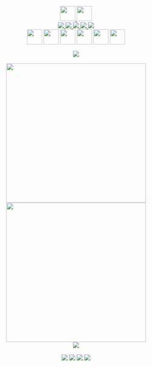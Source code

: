 <p align="center">
  <a href="https://tarun-kamboj.github.io/">
    <img height="40px" src="https://img.shields.io/badge/-M_M-0d1117?style=for-the-badge">
    <img height="40px" src="https://img.shields.io/badge/-AKHTAR-0d1117?style=for-the-badge"><br>
    <img src="https://img.shields.io/badge/-A-0d1117?style=for-the-badge">
    <img src="https://img.shields.io/badge/-Python_Developer-0d1117?style=for-the-badge">
    <img src="https://img.shields.io/badge/-and-0d1117?style=for-the-badge">
    <img src="https://img.shields.io/badge/-a-0d1117?style=for-the-badge">
    <img src="https://img.shields.io/badge/-Full_Stack_web_developer-0d1117?style=for-the-badge">
  </a><br>
  <a href="https://www.linkedin.com/in/mm-akhtar"><img height="40px" src="https://img.shields.io/badge/--0d1117?style=for-the-badge&logo=LinkedIn&logoColor=0A66C2"></a>
  <a href="mailto:contact.mmakhtar@gmail.com"><img height="40px" src="https://img.shields.io/badge/--0d1117?style=for-the-badge&logo=Gmail"></a>
  <a href="https://stackoverflow.com/users/15547425/mm-akhtar"><img height="40px" src="https://img.shields.io/badge/--0d1117?style=for-the-badge&logo=Stack-Overflow"></a>
  <a href="https://wa.me/919365234855"><img height="40px" src="https://img.shields.io/badge/--0d1117?style=for-the-badge&logo=WhatsApp"></a>
  <a href="https://discord.com/channels/mm-akhtar#6862"><img height="40px" src="https://img.shields.io/badge/--0d1117?style=for-the-badge&logo=Discord"></a>
  <a href="https://www.google.com/maps/place/Bengaluru,+Karnataka/@12.95396,77.4908551,11z/data=!3m1!4b1!4m5!3m4!1s0x3bae1670c9b44e6d:0xf8dfc3e8517e4fe0!8m2!3d12.9715987!4d77.5945627">
    <img height="40px" src="https://img.shields.io/badge/--0d1117?style=for-the-badge&logo=Google-Maps"></a>
</p>
<p align="center">
<img src="https://komarev.com/ghpvc/?username=Tarun-Kamboj&style=flat-square&color=4c8ed9"><br><br>
<img width="370px" src="https://github-readme-stats.vercel.app/api?username=Tarun-Kamboj&custom_title=In+Data+We+Trust&show_icons=true&hide_border=true&count_private=true&bg_color=00000000&title_color=58a6fe&text_color=878787&icon_color=58a6fe&cache_seconds=1800" />
<img width="370px" src="https://github-readme-streak-stats.herokuapp.com/?user=Tarun-Kamboj&background=00000000&hide_border=true&stroke=878787&ring=4c8ed9&fire=4c8ed9&currStreakNum=878787&sideNums=878787&currStreakLabel=878787&sideLabels=878787&dates=878787" /><br>
<img src="https://activity-graph.herokuapp.com/graph?username=Tarun-Kamboj&theme=dracula&bg_color=00000000&color=878787&line=4c8ed9&point=00000000&area=true&hide_border=true"><br><br>
<a href="https://github.com/Tarun-Kamboj/Language_Translator_Webapp"><img src="https://github-readme-stats.vercel.app/api/pin/?username=Tarun-Kamboj&repo=Language_Translator_Webapp&title_color=58a6fe&text_color=8b949e&icon_color=8b949e&bg_color=00000000&cache_seconds=1800"></a>
<a href="https://github.com/Tarun-Kamboj/Charity_Web"><img src="https://github-readme-stats.vercel.app/api/pin/?username=Tarun-Kamboj&repo=Charity_Web&title_color=58a6fe&text_color=8b949e&icon_color=8b949e&bg_color=00000000&cache_seconds=1800"></a>
<a href="https://github.com/Tarun-Kamboj/Digit_Classification_Webapp"><img src="https://github-readme-stats.vercel.app/api/pin/?username=Tarun-Kamboj&repo=Digit_Classification_Webapp&title_color=58a6fe&text_color=8b949e&icon_color=8b949e&bg_color=00000000&cache_seconds=1800"></a>
<a href="https://github.com/Tarun-Kamboj/Detecting_Cracks_In_Buildings"><img src="https://github-readme-stats.vercel.app/api/pin/?username=Tarun-Kamboj&repo=Detecting_Cracks_In_Buildings&title_color=58a6fe&text_color=8b949e&icon_color=8b949e&bg_color=00000000&cache_seconds=1800"></a>
</p>
